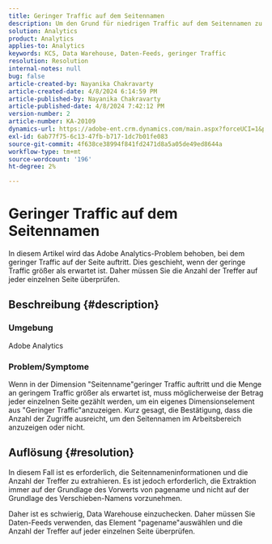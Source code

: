```yaml
---
title: Geringer Traffic auf dem Seitennamen
description: Um den Grund für niedrigen Traffic auf dem Seitennamen zu untersuchen, verwenden Sie den Vorwert des Seitennamen in Daten-Feeds.
solution: Analytics
product: Analytics
applies-to: Analytics
keywords: KCS, Data Warehouse, Daten-Feeds, geringer Traffic
resolution: Resolution
internal-notes: null
bug: false
article-created-by: Nayanika Chakravarty
article-created-date: 4/8/2024 6:14:59 PM
article-published-by: Nayanika Chakravarty
article-published-date: 4/8/2024 7:42:12 PM
version-number: 2
article-number: KA-20109
dynamics-url: https://adobe-ent.crm.dynamics.com/main.aspx?forceUCI=1&pagetype=entityrecord&etn=knowledgearticle&id=734b38e4-d3f5-ee11-a1fe-6045bd006295
exl-id: 6ab77f75-6c13-47fb-b717-1dc7b01fe083
source-git-commit: 4f638ce38994f841fd2471d8a5a05de49ed8644a
workflow-type: tm+mt
source-wordcount: '196'
ht-degree: 2%

---
```


# Geringer Traffic auf dem Seitennamen


In diesem Artikel wird das Adobe Analytics-Problem behoben, bei dem geringer Traffic auf der Seite auftritt. Dies geschieht, wenn der geringe Traffic größer als erwartet ist. Daher müssen Sie die Anzahl der Treffer auf jeder einzelnen Seite überprüfen.

## Beschreibung {#description}


### Umgebung

Adobe Analytics

### Problem/Symptome

Wenn in der Dimension &quot;Seitenname&quot;geringer Traffic auftritt und die Menge an geringem Traffic größer als erwartet ist, muss möglicherweise der Betrag jeder einzelnen Seite gezählt werden, um ein eigenes Dimensionselement aus &quot;Geringer Traffic&quot;anzuzeigen. Kurz gesagt, die Bestätigung, dass die Anzahl der Zugriffe ausreicht, um den Seitennamen im Arbeitsbereich anzuzeigen oder nicht.


## Auflösung {#resolution}


In diesem Fall ist es erforderlich, die Seitennameninformationen und die Anzahl der Treffer zu extrahieren. Es ist jedoch erforderlich, die Extraktion immer auf der Grundlage des Vorwerts von pagename und nicht auf der Grundlage des Verschieben-Namens vorzunehmen.

Daher ist es schwierig, Data Warehouse einzuchecken. Daher müssen Sie Daten-Feeds verwenden, das Element &quot;pagename&quot;auswählen und die Anzahl der Treffer auf jeder einzelnen Seite überprüfen.
